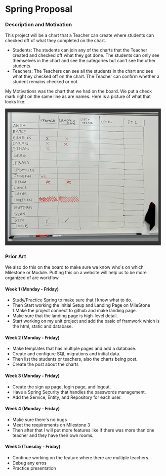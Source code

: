 # Spring Proposal

### Description and Motivation
This project will be a chart that a Teacher can create where students can checked off of what they completed on the chart. 

- Students:  The students can join any of the charts that the Teacher created and checked off what they got done. The students can only see themselves in the chart and see the categories but can't see the other students.
- Teachers: The Teachers can see all the students in the chart and see what they checked off on the chart. The Teacher can confirm whether a student remains checked or not. 

My Motivations was the chart that we had on the board. We put a check mark right on the same line as are names. Here is a picture of what that looks like:

![chart](chart.png)  


### Prior Art
We also do this on the board to make sure we know who's on which Milestone or Module. Putting this on a website will help us to be more organized of are workflow. 

#### Week 1 (Monday - Friday)
- Study/Practice Spring to make sure that I know what to do.
- Then Start working the Initial Setup and Landing Page on MileStone 1.Make the project connect to github and make landing page.
- Make sure that the landing page is high-level detail.
- Start working on my unit project and add the basic of framwork which is the html, static and database.
#### Week 2 (Monday - Friday)
- Make templates that has multiple pages and add a database. 
- Create and configure SQL migrations and initial data. 
- Then list the students or teachers, also the charts being post.
- Create the post about the charts
#### Week 3 (Monday - Friday)
- Create the sign up page, login page, and logout. 
- Have a Spring Security that handles the passwords management. 
- Add the Service, Entity, and Repository for each user.
#### Week 4 (Monday - Friday)
- Make sure there's no bugs
- Meet the requirements on Milestone 3
- Then after that I will put more features like if there was more than one teacher and they have their own rooms.
#### Week 5 (Tuesday - Friday)
- Continue working on the feature where there are multiple teachers.
- Debug any erros 
- Practice presentation
